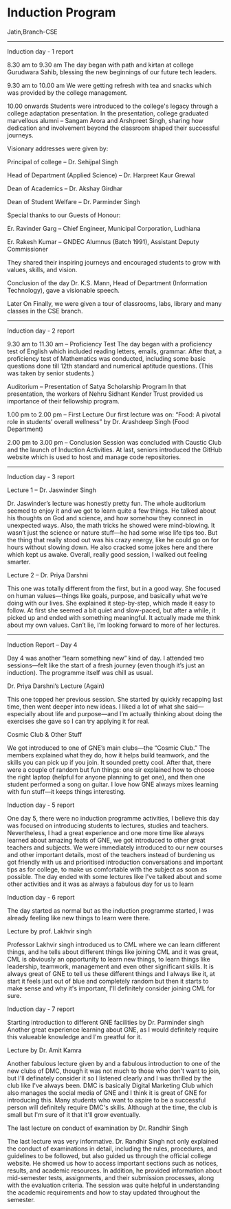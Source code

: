 # Induction Program 

Jatin,Branch-CSE

---

Induction day - 1 report

8.30 am to 9.30 am
The day began with path and kirtan at college Gurudwara Sahib, blessing the new beginnings of our future tech leaders.

9.30 am to 10.00 am
We were getting refresh with tea and snacks which was provided by the college management.

10.00 onwards
Students were introduced to the college's legacy through a college adaptation presentation.
In the presentation, college graduated marvellous alumni – Sangam Arora and Arshpreet Singh, sharing how dedication and involvement beyond the classroom shaped their successful journeys.

Visionary addresses were given by:

Principal of college – Dr. Sehijpal Singh

Head of Department (Applied Science) – Dr. Harpreet Kaur Grewal

Dean of Academics – Dr. Akshay Girdhar

Dean of Student Welfare – Dr. Parminder Singh


Special thanks to our Guests of Honour:

Er. Ravinder Garg – Chief Engineer, Municipal Corporation, Ludhiana

Er. Rakesh Kumar – GNDEC Alumnus (Batch 1991), Assistant Deputy Commissioner


They shared their inspiring journeys and encouraged students to grow with values, skills, and vision.

Conclusion of the day
Dr. K.S. Mann, Head of Department (Information Technology), gave a visionable speech.

Later On
Finally, we were given a tour of classrooms, labs, library and many classes in the CSE branch.


---

Induction day - 2 report

9.30 am to 11.30 am – Proficiency Test
The day began with a proficiency test of English which included reading letters, emails, grammar.
After that, a proficiency test of Mathematics was conducted, including some basic questions done till 12th standard and numerical aptitude questions.
(This was taken by senior students.)

Auditorium – Presentation of Satya Scholarship Program
In that presentation, the workers of Nehru Sidhant Kender Trust provided us importance of their fellowship program.

1.00 pm to 2.00 pm – First Lecture
Our first lecture was on:
“Food: A pivotal role in students’ overall wellness” by Dr. Arashdeep Singh (Food Department)

2.00 pm to 3.00 pm – Conclusion
Session was concluded with Caustic Club and the launch of Induction Activities.
At last, seniors introduced the GitHub website which is used to host and manage code repositories.


---

Induction day - 3 report

Lecture 1 – Dr. Jaswinder Singh

Dr. Jaswinder’s lecture was honestly pretty fun. The whole auditorium seemed to enjoy it and we got to learn quite a few things. He talked about his thoughts on God and science, and how somehow they connect in unexpected ways. Also, the math tricks he showed were mind-blowing. It wasn’t just the science or nature stuff—he had some wise life tips too. But the thing that really stood out was his crazy energy, like he could go on for hours without slowing down. He also cracked some jokes here and there which kept us awake. Overall, really good session, I walked out feeling smarter.

Lecture 2 – Dr. Priya Darshni

This one was totally different from the first, but in a good way. She focused on human values—things like goals, purpose, and basically what we’re doing with our lives. She explained it step-by-step, which made it easy to follow. At first she seemed a bit quiet and slow-paced, but after a while, it picked up and ended with something meaningful. It actually made me think about my own values. Can’t lie, I’m looking forward to more of her lectures.


---

Induction Report – Day 4

Day 4 was another “learn something new” kind of day. I attended two sessions—felt like the start of a fresh journey (even though it’s just an induction). The programme itself was chill as usual.

Dr. Priya Darshni’s Lecture (Again)

This one topped her previous session. She started by quickly recapping last time, then went deeper into new ideas. I liked a lot of what she said—especially about life and purpose—and I’m actually thinking about doing the exercises she gave so I can try applying it for real.

Cosmic Club & Other Stuff

We got introduced to one of GNE’s main clubs—the “Cosmic Club.” The members explained what they do, how it helps build teamwork, and the skills you can pick up if you join. It sounded pretty cool. After that, there were a couple of random but fun things: one sir explained how to choose the right laptop (helpful for anyone planning to get one), and then one student performed a song on guitar. I love how GNE always mixes learning with fun stuff—it keeps things interesting.

Induction day - 5 report

One day 5, there were no induction programme activities, I believe this day was focused on introducing students to lectures, studies and teachers. Nevertheless, I had a great experience and one more time like always learned about amazing feats of GNE, we got introduced to other great teachers and subjects. We were immediately introduced to our new courses and other important details, most of the teachers instead of burdening us got friendly with us and prioritised introduction conversations and important tips as for college, to make us comfortable with the subject as soon as possible. The day ended with some lectures like I've talked about and some other activities and it was as always a fabulous day for us to learn

Induction day - 6 report

The day started as normal but as the induction programme started, I was already feeling like new things to learn were there.

Lecture by prof. Lakhvir singh

Professor Lakhvir singh introduced us to CML where we can learn different things, and he tells about different things like joining CML and it was great, CML is obviously an opportunity to learn new things, to learn things like leadership, teamwork, management and even other significant skills. It is always great of GNE to tell us these different things and I always like it, at start it feels just out of blue and completely random but then it starts to make sense and why it's important, I'll definitely consider joining CML for sure.

Induction day - 7 report

Starting introduction to different GNE facilities by Dr. Parminder singh
Another great experience learning about GNE, as I would definitely require this valueable knowledge and I'm greatful for it.

Lecture by Dr. Amit Kamra

Another fabulous lecture given by and a fabulous introduction to one of the new clubs of DMC, though it was not much to those who don't want to join, but I'll definately consider it so I listened clearly and I was thrilled by the club like I've always been. DMC is basically Digital Marketing Club which also manages the social media of GNE and I think it is great of GNE for introducing this. Many students who want to aspire to be a successful person will definitely require DMC's skills. Although at the time, the club is small but I'm sure of it that it'll grow eventually.

The last lecture on conduct of examination by Dr. Randhir Singh

The last lecture was very informative. Dr. Randhir Singh not only explained the conduct of examinations in detail, including the rules, procedures, and guidelines to be followed, but also guided us through the official college website. He showed us how to access important sections such as notices, results, and academic resources. In addition, he provided information about mid-semester tests, assignments, and their submission processes, along with the evaluation criteria. The session was quite helpful in understanding the academic requirements and how to stay updated throughout the semester.

